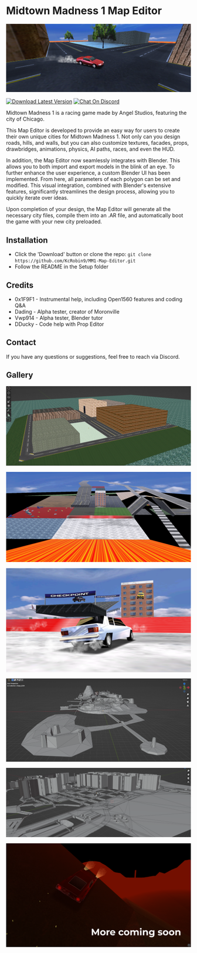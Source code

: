 # Midtown Madness 1 Map Editor

![Preview](Resources/EditorResources/GALLERY/Preview.png)

[![Download Latest Version](https://img.shields.io/badge/download-latest-brightgreen?logo=data%3Aimage%2Fsvg%2Bxml%3Bbase64%2CPHN2ZyB4bWxucz0iaHR0cDovL3d3dy53My5vcmcvMjAwMC9zdmciIGhlaWdodD0iMjQiIHdpZHRoPSIyNCI%2BPHBhdGggZmlsbD0iIzRjMSIgZD0iTTUgMjBoMTR2LTJINXYyek0xOSA5aC00VjNIOXY2SDVsNyA3IDctN3oiLz48L3N2Zz4%3D)](https://github.com/KcRobin9/MM1-Map-Editor/archive/refs/heads/main.zip)
[![Chat On Discord](https://img.shields.io/discord/239900961731117059?color=7289DA&logo=discord)](https://discord.gg/tjTQAbFdqQ)

Midtown Madness 1 is a racing game made by Angel Studios, featuring the city of Chicago.

This Map Editor is developed to provide an easy way for users to create their own unique cities for Midtown Madness 1. Not only can you design roads, hills, and walls, but you can also customize textures, facades, props, drawbridges, animations, physics, AI paths, races, and even the HUD.

In addition, the Map Editor now seamlessly integrates with Blender. This allows you to both import and export models in the blink of an eye. To further enhance the user experience, a custom Blender UI has been implemented. From here, all parameters of each polygon can be set and modified. This visual integration, combined with Blender's extensive features, significantly streamlines the design process, allowing you to quickly iterate over ideas.

Upon completion of your design, the Map Editor will generate all the necessary city files, compile them into an .AR file, and automatically boot the game with your new city preloaded.

## Installation

* Click the 'Download' button or clone the repo: `git clone https://github.com/KcRobin9/MM1-Map-Editor.git`
* Follow the README in the Setup folder

## Credits

* 0x1F9F1 	- Instrumental help, including Open1560 features and coding Q&A
* Dading 	- Alpha tester, creator of Moronville
* Vwp914	- Alpha tester, Blender tutor
* DDucky 	- Code help with Prop Editor 

## Contact

If you have any questions or suggestions, feel free to reach via Discord.

## Gallery

![Preview](Resources/EditorResources/GALLERY/Gallery_1.png)

![Preview](Resources/EditorResources/GALLERY/Gallery_2.png)

![Preview](Resources/EditorResources/GALLERY/Gallery_3.png)

![Preview](Resources/EditorResources/GALLERY/Gallery_4.png)

![Preview](Resources/EditorResources/GALLERY/Gallery_5.png)

![Preview](Resources/EditorResources/GALLERY/Gallery_6.png)